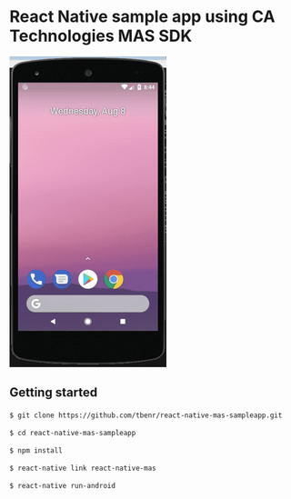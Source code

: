 # React Native sample app using CA Technologies MAS SDK

![demo](https://github.com/tbenr/react-native-mas-sampleapp/blob/master/demo.gif?raw=true)

## Getting started

`$ git clone https://github.com/tbenr/react-native-mas-sampleapp.git`

`$ cd react-native-mas-sampleapp`

`$ npm install`

`$ react-native link react-native-mas`

`$ react-native run-android`

